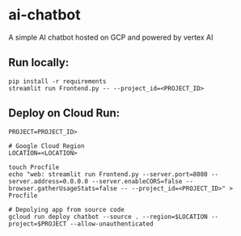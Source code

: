 # ai-chatbot
A simple AI chatbot hosted on GCP and powered by vertex AI

## Run locally:

```
pip install -r requirements
streamlit run Frontend.py -- --project_id=<PROJECT_ID>

```

## Deploy on Cloud Run:

```
PROJECT=PROJECT_ID>

# Google Cloud Region
LOCATION=<LOCATION>

touch Procfile
echo "web: streamlit run Frontend.py --server.port=8080 --server.address=0.0.0.0 --server.enableCORS=false --browser.gatherUsageStats=false -- --project_id=<PROJECT_ID>" > Procfile

# Depolying app from source code
gcloud run deploy chatbot --source . --region=$LOCATION --project=$PROJECT --allow-unauthenticated
```
